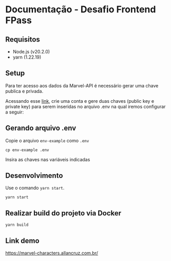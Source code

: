 # Documentação - Desafio Frontend FPass


## Requisitos

- Node.js (v20.2.0)
- yarn (1.22.19)

## Setup

Para ter acesso aos dados da Marvel-API​ é necessário gerar uma chave publica e privada. 

Acessando esse [link](https://developer.marvel.com/account), crie uma conta e gere duas chaves (public key e private key) para serem inseridas no arquivo .env na qual iremos configurar a seguir:

## Gerando arquivo .env

Copie o arquivo `env-example` como `.env`

```
cp env-example .env
```
Insira as chaves nas variáveis indicadas

## Desenvolvimento

Use o comando `yarn start`.

```
yarn start
```

## Realizar build do projeto via Docker

```
yarn build
```

## Link demo

https://marvel-characters.allancruz.com.br/